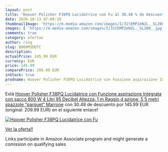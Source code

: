 ```yaml
---
layout: post
title: 'Hoover Polisher F38PQ Lucidatrice con Fu al 30.48 % de descuento'
date: 2020-10-13 07:09:19
thumbnailImage: 'https://m.media-amazon.com/images/I/31tEMP2eN2L._SL200_.jpg'
images: [ 'https://m.media-amazon.com/images/I/31tEMP2eN2L._SL200_.jpg' ]
comments: true
category: ofertas
author: ring
slug: B000M3DQTC
description:
actualPrice: 145.99 EUR
currency: EUR
price: 145.99
comparePrice: 209.99 EUR
inStock: true
prodname: Hoover Polisher F38PQ Lucidatrice con Funzione aspirazione Integrata  con sacco  800 W  4 Litri  95 Decibel  Altezza: 1 m  Raggio d azione: 5 5 metri  spazzole “parquet”  Marrone
---
```


Está [Hoover Polisher F38PQ Lucidatrice con Funzione aspirazione Integrata  con sacco  800 W  4 Litri  95 Decibel  Altezza: 1 m  Raggio d azione: 5 5 metri  spazzole “parquet”  Marrone](https://www.amazon.it/dp/B000M3DQTC/?tag=tolees00-21) con 30.48 de descuento por 145.99 EUR (original: 209.99 EUR) en el siguiente enlace!

[![Hoover Polisher F38PQ Lucidatrice con Fu](https://m.media-amazon.com/images/I/31tEMP2eN2L._SL200_.jpg)](https://www.amazon.it/dp/B000M3DQTC/?tag=tolees00-21)

[Ver la oferta!!](https://www.amazon.it/dp/B000M3DQTC/?tag=tolees00-21)

Links participate in Amazon Associate program and might generate a comission on qualifying sales


